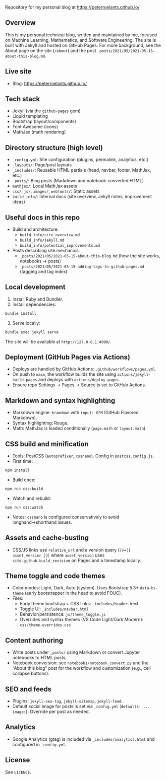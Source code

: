 Repository for my personal blog at https://peterroelants.github.io/

## Overview
This is my personal technical blog, written and maintained by me, focused on Machine Learning, Mathematics, and Software Engineering. The site is built with Jekyll and hosted on GitHub Pages. For more background, see the About page on the site (`/about`) and the post `_posts/2021/05/2021-05-15-about-this-blog.md`.

## Live site
- Blog: https://peterroelants.github.io/

## Tech stack
- Jekyll (via the `github-pages` gem)
- Liquid templating
- Bootstrap (layout/components)
- Font Awesome (icons)
- MathJax (math rendering)

## Directory structure (high level)
- `_config.yml`: Site configuration (plugins, permalink, analytics, etc.)
- `_layouts/`: Page/post layouts
- `_includes/`: Reusable HTML partials (head, navbar, footer, MathJax, etc.)
- `_posts/`: Blog posts (Markdown and notebook-converted HTML)
- `mathjax/`: Local MathJax assets
- `css/`, `js/`, `images/`, `webfonts/`: Static assets
- `build_info/`: Internal docs (site overview, Jekyll notes, improvement ideas)

## Useful docs in this repo
- Build and architecture:
  - `build_info/site_overview.md`
  - `build_info/jekyll.md`
  - `build_info/potential_improvements.md`
- Posts describing site mechanics:
  - `_posts/2021/05/2021-05-15-about-this-blog.md` (how the site works, notebooks → posts)
  - `_posts/2021/05/2021-05-15-adding-tags-to-github-pages.md` (tagging and tag index)

## Local development
1. Install Ruby and Bundler.
2. Install dependencies:
```sh
bundle install
```
3. Serve locally:
```sh
bundle exec jekyll serve
```
The site will be available at `http://127.0.0.1:4000/`.

## Deployment (GitHub Pages via Actions)
- Deploys are handled by GitHub Actions: `.github/workflows/pages.yml`.
- On push to `main`, the workflow builds the site using `actions/jekyll-build-pages` and deploys with `actions/deploy-pages`.
- Ensure repo Settings → Pages → Source is set to GitHub Actions.

## Markdown and syntax highlighting
- Markdown engine: `kramdown` with `input: GFM` (GitHub Flavored Markdown).
- Syntax highlighting: Rouge.
- Math: MathJax is loaded conditionally (`page.math` or `layout.math`).

## CSS build and minification
- Tools: PostCSS (`autoprefixer`, `cssnano`). Config in `postcss.config.js`.
- First time:
```sh
npm install
```
- Build once:
```sh
npm run css:build
```
- Watch and rebuild:
```sh
npm run css:watch
```
- Notes: `cssnano` is configured conservatively to avoid longhand→shorthand issues. 

## Assets and cache-busting
- CSS/JS links use `relative_url` and a version query (`?v={{ asset_version }}`) where `asset_version` uses `site.github.build_revision` on Pages and a timestamp locally.

## Theme toggle and code themes
- Color modes: Light, Dark, Auto (system). Uses Bootstrap 5.3+ `data-bs-theme` (early bootstrapper in the head to avoid FOUC).
- Files:
  - Early theme bootstrap + CSS links: `_includes/header.html`
  - Toggle UI: `_includes/navbar.html`
  - Behavior/persistence: `js/theme_toggle.js`
  - Overrides and syntax themes (VS Code Light/Dark Modern): `css/theme-overrides.css`

## Content authoring
- Write posts under `_posts/` using Markdown or convert Jupyter notebooks to HTML posts.
- Notebook conversion: see `notebooks/notebook_convert.py` and the “About this blog” post for the workflow and customization (e.g., cell collapse buttons).

## SEO and feeds
- Plugins: `jekyll-seo-tag`, `jekyll-sitemap`, `jekyll-feed`.
- Default social image for posts is set via `_config.yml` (`defaults: ... image:`). Override per post as needed.

## Analytics
- Google Analytics (gtag) is included via `_includes/analytics.html` and configured in `_config.yml`.

## License
See `LICENCE`.